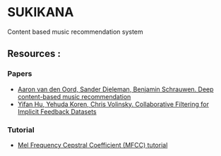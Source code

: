 # SUKIKANA

Content based music recommendation system

## Resources :

### Papers
- [Aaron van den Oord, Sander Dieleman, Benjamin Schrauwen. Deep content-based music recommendation](https://papers.nips.cc/paper/5004-deep-content-based-music-recommendation.pdf)
- [Yifan Hu, Yehuda Koren, Chris Volinsky. Collaborative Filtering for Implicit Feedback Datasets](http://yifanhu.net/PUB/cf.pdf)

### Tutorial
- [Mel Frequency Cepstral Coefficient (MFCC) tutorial](http://practicalcryptography.com/miscellaneous/machine-learning/guide-mel-frequency-cepstral-coefficients-mfccs/)